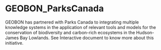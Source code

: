# GEOBON_ParksCanada

GEOBON has partnered with Parks Canada to integrating multiple knowledge systems in the application of relevant tools and models for the conservation of biodiversity and carbon-rich ecosystems in the Hudson-James Bay Lowlands. See Interactive document to know more about this initiative.
